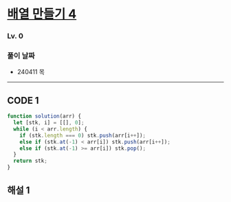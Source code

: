 # [배열 만들기 4](https://school.programmers.co.kr/learn/courses/30/lessons/181918)

### Lv. 0

### 풀이 날짜

- 240411 목

---

## CODE 1

```javascript
function solution(arr) {
  let [stk, i] = [[], 0];
  while (i < arr.length) {
    if (stk.length === 0) stk.push(arr[i++]);
    else if (stk.at(-1) < arr[i]) stk.push(arr[i++]);
    else if (stk.at(-1) >= arr[i]) stk.pop();
  }
  return stk;
}
```

## 해설 1
